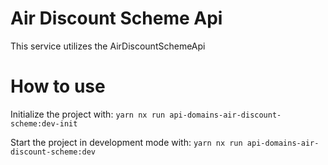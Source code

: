 <!-- gitbook-ignore -->

# Air Discount Scheme Api

This service utilizes the AirDiscountSchemeApi

# How to use

Initialize the project with:
`yarn nx run api-domains-air-discount-scheme:dev-init`

Start the project in development mode with:
`yarn nx run api-domains-air-discount-scheme:dev`
